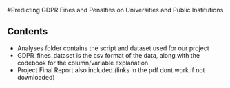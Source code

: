 #Predicting GDPR Fines and Penalties on Universities and Public Institutions
## Contents
 * Analyses folder contains the script and dataset used for our project
 * GDPR_fines_dataset is the csv format of the data, along with the codebook for the column/variable explanation.
 * Project Final Report also included.(links in the pdf dont work if not downloaded) 
